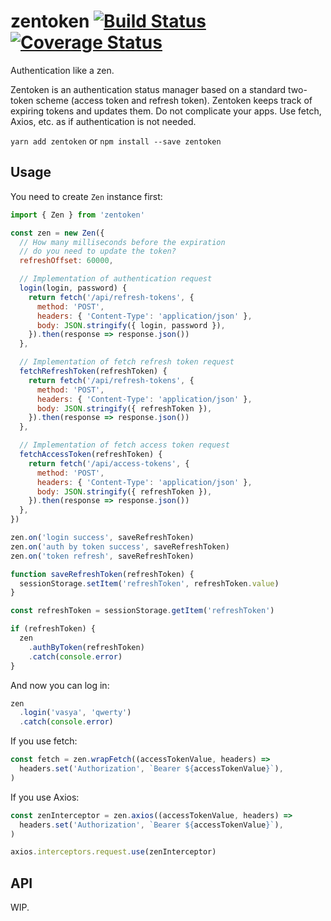 # zentoken [![Build Status][status-img]][status-url] [![Coverage Status][cover-img]][cover-url]

Authentication like a zen.

Zentoken is an authentication status manager based on a standard two-token
scheme (access token and refresh token). Zentoken keeps track of expiring tokens
and updates them. Do not complicate your apps. Use fetch, Axios, etc. as if
authentication is not needed.

`yarn add zentoken` or `npm install --save zentoken`

## Usage

You need to create `Zen` instance first:

```js
import { Zen } from 'zentoken'

const zen = new Zen({
  // How many milliseconds before the expiration
  // do you need to update the token?
  refreshOffset: 60000,

  // Implementation of authentication request
  login(login, password) {
    return fetch('/api/refresh-tokens', {
      method: 'POST',
      headers: { 'Content-Type': 'application/json' },
      body: JSON.stringify({ login, password }),
    }).then(response => response.json())
  },

  // Implementation of fetch refresh token request
  fetchRefreshToken(refreshToken) {
    return fetch('/api/refresh-tokens', {
      method: 'POST',
      headers: { 'Content-Type': 'application/json' },
      body: JSON.stringify({ refreshToken }),
    }).then(response => response.json())
  },

  // Implementation of fetch access token request
  fetchAccessToken(refreshToken) {
    return fetch('/api/access-tokens', {
      method: 'POST',
      headers: { 'Content-Type': 'application/json' },
      body: JSON.stringify({ refreshToken }),
    }).then(response => response.json())
  },
})

zen.on('login success', saveRefreshToken)
zen.on('auth by token success', saveRefreshToken)
zen.on('token refresh', saveRefreshToken)

function saveRefreshToken(refreshToken) {
  sessionStorage.setItem('refreshToken', refreshToken.value)
}

const refreshToken = sessionStorage.getItem('refreshToken')

if (refreshToken) {
  zen
    .authByToken(refreshToken)
    .catch(console.error)
}
```

And now you can log in:

```js
zen
  .login('vasya', 'qwerty')
  .catch(console.error)
```

If you use fetch:

```js
const fetch = zen.wrapFetch((accessTokenValue, headers) =>
  headers.set('Authorization', `Bearer ${accessTokenValue}`),
)
```

If you use Axios:

```js
const zenInterceptor = zen.axios((accessTokenValue, headers) =>
  headers.set('Authorization', `Bearer ${accessTokenValue}`),
)

axios.interceptors.request.use(zenInterceptor)
```

## API

WIP.

[status-url]: https://travis-ci.org/bigslycat/zentoken
[status-img]: https://travis-ci.org/bigslycat/zentoken.svg?branch=master
[cover-url]: https://coveralls.io/github/bigslycat/zentoken?branch=master
[cover-img]: https://coveralls.io/repos/github/bigslycat/zentoken/badge.svg?branch=master
